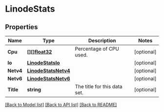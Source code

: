 # LinodeStats

## Properties

Name | Type | Description | Notes
------------ | ------------- | ------------- | -------------
**Cpu** | [**[][]float32**](array.md) | Percentage of CPU used.  | [optional] 
**Io** | [**LinodeStatsIo**](LinodeStats_io.md) |  | [optional] 
**Netv4** | [**LinodeStatsNetv4**](LinodeStats_netv4.md) |  | [optional] 
**Netv6** | [**LinodeStatsNetv6**](LinodeStats_netv6.md) |  | [optional] 
**Title** | **string** | The title for this data set. | [optional] 

[[Back to Model list]](../README.md#documentation-for-models) [[Back to API list]](../README.md#documentation-for-api-endpoints) [[Back to README]](../README.md)


